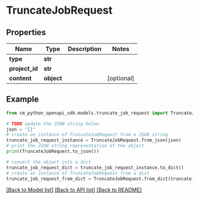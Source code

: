 # TruncateJobRequest


## Properties

Name | Type | Description | Notes
------------ | ------------- | ------------- | -------------
**type** | **str** |  | 
**project_id** | **str** |  | 
**content** | **object** |  | [optional] 

## Example

```python
from cm_python_openapi_sdk.models.truncate_job_request import TruncateJobRequest

# TODO update the JSON string below
json = "{}"
# create an instance of TruncateJobRequest from a JSON string
truncate_job_request_instance = TruncateJobRequest.from_json(json)
# print the JSON string representation of the object
print(TruncateJobRequest.to_json())

# convert the object into a dict
truncate_job_request_dict = truncate_job_request_instance.to_dict()
# create an instance of TruncateJobRequest from a dict
truncate_job_request_from_dict = TruncateJobRequest.from_dict(truncate_job_request_dict)
```
[[Back to Model list]](../README.md#documentation-for-models) [[Back to API list]](../README.md#documentation-for-api-endpoints) [[Back to README]](../README.md)


